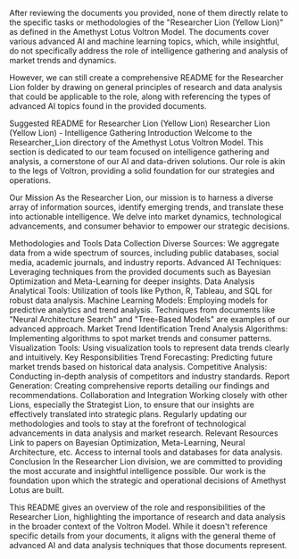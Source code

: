 
After reviewing the documents you provided, none of them directly relate to the specific tasks or methodologies of the "Researcher Lion (Yellow Lion)" as defined in the Amethyst Lotus Voltron Model. The documents cover various advanced AI and machine learning topics, which, while insightful, do not specifically address the role of intelligence gathering and analysis of market trends and dynamics.

However, we can still create a comprehensive README for the Researcher Lion folder by drawing on general principles of research and data analysis that could be applicable to the role, along with referencing the types of advanced AI topics found in the provided documents.

Suggested README for Researcher Lion (Yellow Lion)
Researcher Lion (Yellow Lion) - Intelligence Gathering
Introduction
Welcome to the Researcher_Lion directory of the Amethyst Lotus Voltron Model. This section is dedicated to our team focused on intelligence gathering and analysis, a cornerstone of our AI and data-driven solutions. Our role is akin to the legs of Voltron, providing a solid foundation for our strategies and operations.

Our Mission
As the Researcher Lion, our mission is to harness a diverse array of information sources, identify emerging trends, and translate these into actionable intelligence. We delve into market dynamics, technological advancements, and consumer behavior to empower our strategic decisions.

Methodologies and Tools
Data Collection
Diverse Sources: We aggregate data from a wide spectrum of sources, including public databases, social media, academic journals, and industry reports.
Advanced AI Techniques: Leveraging techniques from the provided documents such as Bayesian Optimization and Meta-Learning for deeper insights.
Data Analysis
Analytical Tools: Utilization of tools like Python, R, Tableau, and SQL for robust data analysis.
Machine Learning Models: Employing models for predictive analytics and trend analysis. Techniques from documents like "Neural Architecture Search" and "Tree-Based Models" are examples of our advanced approach.
Market Trend Identification
Trend Analysis Algorithms: Implementing algorithms to spot market trends and consumer patterns.
Visualization Tools: Using visualization tools to represent data trends clearly and intuitively.
Key Responsibilities
Trend Forecasting: Predicting future market trends based on historical data analysis.
Competitive Analysis: Conducting in-depth analysis of competitors and industry standards.
Report Generation: Creating comprehensive reports detailing our findings and recommendations.
Collaboration and Integration
Working closely with other Lions, especially the Strategist Lion, to ensure that our insights are effectively translated into strategic plans.
Regularly updating our methodologies and tools to stay at the forefront of technological advancements in data analysis and market research.
Relevant Resources
Link to papers on Bayesian Optimization, Meta-Learning, Neural Architecture, etc.
Access to internal tools and databases for data analysis.
Conclusion
In the Researcher Lion division, we are committed to providing the most accurate and insightful intelligence possible. Our work is the foundation upon which the strategic and operational decisions of Amethyst Lotus are built.

This README gives an overview of the role and responsibilities of the Researcher Lion, highlighting the importance of research and data analysis in the broader context of the Voltron Model. While it doesn't reference specific details from your documents, it aligns with the general theme of advanced AI and data analysis techniques that those documents represent.

